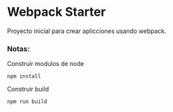 # Webpack Starter

Proyecto inicial para crear aplicciones usando webpack.

### Notas:
Construir modulos de node

```
npm install
```

Construir build
```
npm run build
```